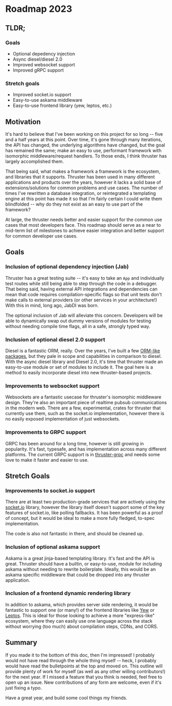 # Roadmap 2023

## TLDR;

### Goals
- Optional depedency injection
- Async diesel/diesel 2.0
- Improved websocket support
- Improved gRPC support

### Stretch goals
- Improved socket.io support
- Easy-to-use askama middleware
- Easy-to-use frontend library (yew, leptos, etc.)

## Motivation

It's hard to believe that I've been working on this project for so long -- five and a half years at this point. Over time, it's gone through many iterations, the API has changed, the underlying algorithms have changed, but the goal has remained the same; make an easy to use, performant framework with isomorphic middleware/request handlers. To those ends, I think thruster has largely accomplished them.

That being said, what makes a framework a framework is the ecosystem, and libraries that it supports. Thruster has been used in many different applications and products over the years, however it lacks a solid base of extensions/solutions for common problems and use cases. The number of times I've rewritten a database integration, or reintegrated a templating engine at this point has made it so that I'm fairly certain I could write them blindfolded -- why do they not exist as an easy to use part of the framework?

At large, the thruster needs better and easier support for the common use cases that most developers face. This roadmap should serve as a near to mid-term list of milestones to achieve easier integration and better support for common developer use cases.

## Goals

### Inclusion of optional dependency injection (Jab)

Thruster has a great testing suite -- it's easy to take an `App` and individually test routes while still being able to step through the code in a debugger. That being said, having external API integrations and dependencies can mean that code requires compilation-specific flags so that unit tests don't make calls to external providers (or other services in your architecture!) With this in mind, long ago, JabDI was born.

The optional inclusion of Jab will alleviate this concern. Developers will be able to dynamically swap out dummy versions of modules for testing without needing compile time flags, all in a safe, strongly typed way.

### Inclusion of optional diesel 2.0 support

Diesel is a fantastic ORM, really. Over the years, I've built a few [ORM-like packages](https://github.com/trezm/usual), but they pale in scope and capabilities in comparison to diesel. With the async diesel library and Diesel 2.0, it's time that thruster made an easy-to-use module or set of modules to include it. The goal here is a method to easily incorporate diesel into new thruster-based projects.

### Improvements to websocket support

Websockets are a fantastic usecase for thruster's isomorphic middleware design. They're also an important piece of realtime pubsub communications in the modern web. There are a few, experimental, crates for thruster that currently use them, such as the socket.io implementation, however there is no easily exposed implementation of just websockets.

### Improvements to GRPC support

GRPC has been around for a long time, however is still growing in popularity. It's fast, typesafe, and has implementation across many different platforms. The current GRPC support is in [thruster-grpc](https://github.com/thruster-rs/thruster-grpc) and needs some love to make it faster and easier to use.

## Stretch Goals

### Improvements to socket.io support

There are at least two production-grade services that are actively using the [socket.io](https://github.com/thruster-rs/thruster-socketio) library, however the library itself doesn't support some of the key features of socket.io, like polling fallbacks. It has been powerful as a proof of concept, but it would be ideal to make a more fully fledged, to-spec implementation.

The code is also not fantastic in there, and should be cleaned up.

### Inclusion of optional askama support

Askama is a great jinja-based templating library. It's fast and the API is great. Thruster should have a builtin, or easy-to-use, module for including askama without needing to rewrite boilerplate. Ideally, this would be an askama specific middleware that could be dropped into any thruster application.

### Inclusion of a frontend dynamic rendering library

In addition to askama, which provides server side rendering, it would be fantastic to support one (or many!) of the frontend libraries like [Yew](https://github.com/yewstack/yew) or [Leptos](https://github.com/leptos-rs/leptos). This is ideal for those looking to achieve a more "express-like" ecosystem, where they can easily use one language across the stack without worrying (too much) about compilation steps, CDNs, and CORS.

## Summary

If you made it to the bottom of this doc, then I'm impressed! I probably would not have read through the whole thing myself -- heck, I probably would have read the bulletpoints at the top and moved on. This outline will provide plenty of work for myself (as well as any other willing contributors!) for the next year. If I missed a feature that you think is needed, feel free to open up an issue. New contributions of any form are welcome, even if it's just fixing a typo.

Have a great year, and build some cool things my friends.
